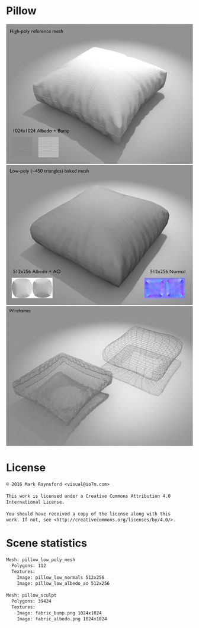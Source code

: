 Pillow
===

![Preview](preview_preview_high.jpg)
![Preview](preview_preview_low.jpg)
![Preview](preview_preview_wire.jpg)


License
===

```
© 2016 Mark Raynsford <visual@io7m.com>

This work is licensed under a Creative Commons Attribution 4.0
International License.

You should have received a copy of the license along with this
work. If not, see <http://creativecommons.org/licenses/by/4.0/>.

```

Scene statistics
===

```
Mesh: pillow_low_poly_mesh
  Polygons: 112
  Textures:
    Image: pillow_low_normals 512x256
    Image: pillow_low_albedo_ao 512x256

Mesh: pillow_sculpt
  Polygons: 39424
  Textures:
    Image: fabric_bump.png 1024x1024
    Image: fabric_albedo.png 1024x1024

```

